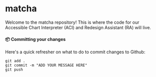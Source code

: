 # matcha
Welcome to the matcha repository! This is where the code for our Accessible Chart Interpreter (ACI) and Redesign Assistant (RA) will live.

#### 📦 Committing your changes
Here's a quick refresher on what to do to commit changes to Github:

```
git add .
git commit -m "ADD YOUR MESSAGE HERE"
git push
```
